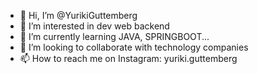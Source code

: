 - 👋 Hi, I’m @YurikiGuttemberg
- 👀 I’m interested in dev web backend
- 🌱 I’m currently learning JAVA, SPRINGBOOT...
- 💞️ I’m looking to collaborate with technology companies
- 📫 How to reach me on Instagram: yuriki.guttemberg

<!---
YurikiGuttemberg/YurikiGuttemberg is a ✨ special ✨ repository because its `README.md` (this file) appears on your GitHub profile.
You can click the Preview link to take a look at your changes.
--->
